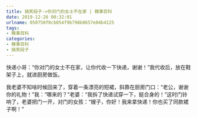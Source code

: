 ```yaml
---
title: 搞笑段子->你对门的女士不在家 | 糗事百科
date: 2019-12-26 00:32:01
urlname: 050750f0cb054f9b798b0657e84b4125
tags: 
- 糗事百科
categories:
- 糗事百科
- 搞笑段子
---
```

快递小哥：“你对门的女士不在家，让你代收一下快递，谢谢！”我代收后，放在鞋架子上，就进厨房做饭。

我老婆不知啥时候回来了，穿着一条漂亮的短裙，斜靠在厨房门口：“老公，谢谢你的礼物！”我：“哪来的？”老婆：“我拆了快递试穿一下，挺合身的！”这时门铃响了，老婆把门一开，对门的女孩：“嫂子，你好！我来拿快递！你也买了同款裙子啊！”


